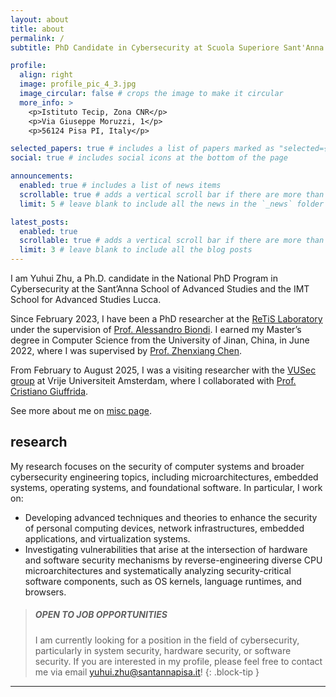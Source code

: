 ```yaml
---
layout: about
title: about
permalink: /
subtitle: PhD Candidate in Cybersecurity at Scuola Superiore Sant'Anna

profile:
  align: right
  image: profile_pic_4_3.jpg
  image_circular: false # crops the image to make it circular
  more_info: >
    <p>Istituto Tecip, Zona CNR</p>
    <p>Via Giuseppe Moruzzi, 1</p>
    <p>56124 Pisa PI, Italy</p>

selected_papers: true # includes a list of papers marked as "selected={true}"
social: true # includes social icons at the bottom of the page

announcements:
  enabled: true # includes a list of news items
  scrollable: true # adds a vertical scroll bar if there are more than 3 news items
  limit: 5 # leave blank to include all the news in the `_news` folder

latest_posts:
  enabled: true
  scrollable: true # adds a vertical scroll bar if there are more than 3 new posts items
  limit: 3 # leave blank to include all the blog posts
---
```


I am Yuhui Zhu, a Ph.D. candidate in the National PhD Program in Cybersecurity at the Sant’Anna School of Advanced Studies and the IMT School for Advanced Studies Lucca.

Since February 2023, I have been a PhD researcher at the [ReTiS Laboratory](https://retis.santannapisa.it/) under the supervision of [Prof. Alessandro Biondi](http://retis.sssup.it/~a.biondi/). I earned my Master’s degree in Computer Science from the University of Jinan, China, in June 2022, where I was supervised by [Prof. Zhenxiang Chen](http://loci.ujn.edu.cn/).

From February to August 2025, I was a visiting researcher with the [VUSec group](https://www.vusec.net/) at Vrije Universiteit Amsterdam, where I collaborated with [Prof. Cristiano Giuffrida](https://www.vusec.net/people/cristiano-giuffrida/).

See more about me on [misc page](/misc/).

## research

My research focuses on the security of computer systems and broader cybersecurity engineering topics, including microarchitectures, embedded systems, operating systems, and foundational software. In particular, I work on:

- Developing advanced techniques and theories to enhance the security of personal computing devices, network infrastructures, embedded applications, and virtualization systems.
- Investigating vulnerabilities that arise at the intersection of hardware and software security mechanisms by reverse-engineering diverse CPU microarchitectures and systematically analyzing security-critical software components, such as OS kernels, language runtimes, and browsers.

> ##### OPEN TO JOB OPPORTUNITIES
>
> I am currently looking for a position in the field of cybersecurity, particularly in system security, hardware security, or software security. If you are interested in my profile, please feel free to contact me via email [yuhui.zhu@santannapisa.it](mailto:yuhui.zhu@santannapisa.it)!
{: .block-tip }

---
